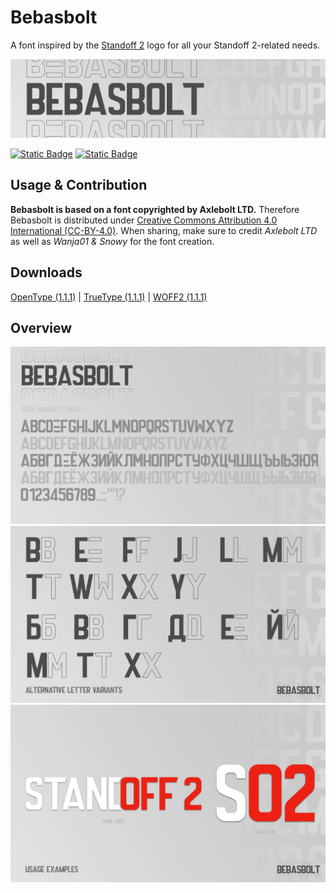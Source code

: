 # Bebasbolt
A font inspired by the [Standoff 2](https://install.standoff2.com/en/) logo for all your Standoff 2-related needs. 
<p align="center">
    
![GitHub Cover](https://raw.githubusercontent.com/Wanja01YT/bebasbolt/main/images/github_banner.png)
    
</p>

[![Static Badge](https://img.shields.io/badge/vkontakte-1.0-0077FF?logo=vk&logoColor=0077FF)](https://vk.com/wall-224629273_168)
[![Static Badge](https://img.shields.io/badge/license-CC%20BY%204.0%20-lightgrey)](https://creativecommons.org/licenses/by/4.0/deed.en)

## Usage & Contribution
**Bebasbolt is based on a font copyrighted by Axlebolt LTD.** Therefore Bebasbolt is distributed under [Creative Commons Attribution 4.0 International (CC-BY-4.0)](https://github.com/Wanja01YT/bebasbolt/blob/main/LICENSE). When sharing, make sure to credit _Axlebolt LTD_ as well as _Wanja01 & Snowy_ for the font creation.

## Downloads
[OpenType (1.1.1)](https://github.com/Wanja01YT/bebasbolt/releases/download/release-1.1.1/Bebasbolt-1.1.1-release.otf) | 
[TrueType (1.1.1)](https://github.com/Wanja01YT/bebasbolt/releases/download/release-1.1.1/Bebasbolt-1.1.1-release.ttf) | 
[WOFF2 (1.1.1)](https://github.com/Wanja01YT/bebasbolt/releases/download/release-1.1.1/Bebasbolt-1.1.1-release.woff2)

## Overview
![Font Overview](https://raw.githubusercontent.com/Wanja01YT/bebasbolt/main/images/bebasbolt-1.png)
![Alternative Letter Variants](https://raw.githubusercontent.com/Wanja01YT/bebasbolt/main/images/bebasbolt-2.png)
![Usage Examples](https://raw.githubusercontent.com/Wanja01YT/bebasbolt/main/images/bebasbolt-3.png)


